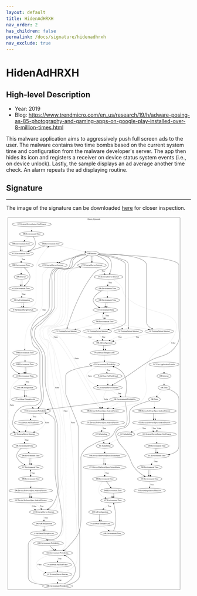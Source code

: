```yaml
---
layout: default
title: HidenAdHRXH
nav_order: 2
has_children: false
permalink: /docs/signature/hidenadhrxh
nav_exclude: true
---
```


# HidenAdHRXH

## High-level Description

* Year: 2019
* Blog: https://www.trendmicro.com/en_us/research/19/h/adware-posing-as-85-photography-and-gaming-apps-on-google-play-installed-over-8-million-times.html

This malware application aims to aggressively push full screen ads to the user. The malware contains two time bombs based on the current system time and configuration from the malware developer's server. The app then hides its icon and registers a receiver on device status system events (i.e., on device unlock). Lastly, the sample displays an ad average another time check. An alarm repeats the ad displaying routine.

## Signature
---

The image of the signature can be downloaded [here](../../img/signatures/HiddenAdHRXH.png) for closer inspection.

![](../../img/signatures/HiddenAdHRXH.png)
